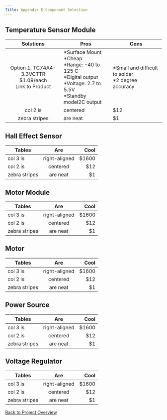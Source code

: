 ```yaml
---
Title: Appendix E Component Selection
---
```


## Temperature Sensor Module

| Solutions     | Pros          | Cons  |
| :---------------------------------------------------: | ------------- | ----- |
| Option 1. TC74A4-3.3VCTTR<br>$1.09/each<br>Link to Product | *Surface Mount<br>*Cheap<br>*Range: -40 to 125 C<br>*Digital output<br>*Voltage: 2.7 to 5.5V<br>*Standby modeI2C output | *Small and difficult to solder<br>*2 degree accuracy |
| col 2 is      | centered      |   $12 |
| zebra stripes | are neat      |    $1 |

## Hall Effect Sensor

| Tables        | Are           | Cool  |
| ------------- |:-------------:| -----:|
| col 3 is      | right-aligned | $1600 |
| col 2 is      | centered      |   $12 |
| zebra stripes | are neat      |    $1 |

## Motor Module

| Tables        | Are           | Cool  |
| ------------- |:-------------:| -----:|
| col 3 is      | right-aligned | $1600 |
| col 2 is      | centered      |   $12 |
| zebra stripes | are neat      |    $1 |

## Motor

| Tables        | Are           | Cool  |
| ------------- |:-------------:| -----:|
| col 3 is      | right-aligned | $1600 |
| col 2 is      | centered      |   $12 |
| zebra stripes | are neat      |    $1 |

## Power Source

| Tables        | Are           | Cool  |
| ------------- |:-------------:| -----:|
| col 3 is      | right-aligned | $1600 |
| col 2 is      | centered      |   $12 |
| zebra stripes | are neat      |    $1 |

## Voltage Regulator

| Tables        | Are           | Cool  |
| ------------- |:-------------:| -----:|
| col 3 is      | right-aligned | $1600 |
| col 2 is      | centered      |   $12 |
| zebra stripes | are neat      |    $1 |

[Back to Project Overview](index.md)

